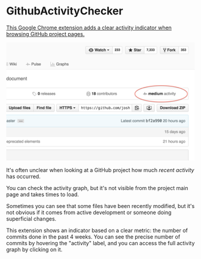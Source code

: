 # GithubActivityChecker

[This Google Chrome extension adds a clear activity indicator when browsing GitHub project pages.](https://chrome.google.com/webstore/detail/github-activity-checker/agebcpekpbkaibjghgakombjjkefmcol)

![Github Activity Checker Screenshot](https://raw.githubusercontent.com/MasterScrat/GithubActivityChecker/master/screenshot.png)


It's often unclear when looking at a GitHub project how much *recent activity* has occurred. 

You can check the activity graph, but it's not visible from the project main page and takes times to load.

Sometimes you can see that some files have been recently modified, but it's not obvious if it comes from active development or someone doing superficial changes.

This extension shows an indicator based on a clear metric: the number of commits done in the past 4 weeks. You can see the precise number of commits by hovering the "activity" label, and you can access the full activity graph by clicking on it.
